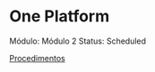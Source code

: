 # One Platform

Módulo: Módulo 2
Status: Scheduled

[Procedimentos](One%20Platform%200d29119150264786a86748200d044f38/Procedimentos%204cfc7f4225b94b26992bbc13138be8e2.md)